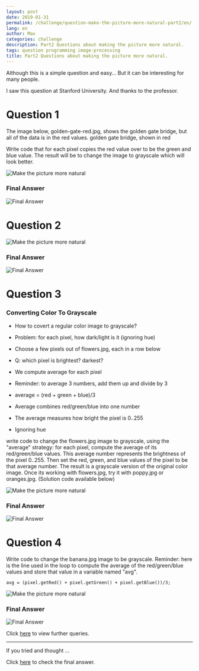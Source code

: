 ```yaml
---
layout: post
date: 2019-01-31
permalink: /challenge/question-make-the-picture-more-natural-part2/en/
lang: en
author: Max
categories: challenge
description: Part2 Questions about making the picture more natural.
tags: question programming image-processing
title: Part2 Questions about making the picture more natural.
---
```



Although this is a simple question and easy...
But it can be interesting for many people.

I saw this question at Stanford University.
And thanks to the professor.


# Question 1

The image below, golden-gate-red.jpg, shows the golden gate bridge, but all of the data is in the red values. 
golden gate bridge, shown in red

Write code that for each pixel copies the red value over to be the green and blue value. The result will be to change the image to grayscale which will look better.


![Make the picture more natural](https://basemax.github.io/assets/image/city3.jpg)


### Final Answer

![Final Answer](https://basemax.github.io/assets/image/city4.jpg)



# Question 2


![Make the picture more natural](https://basemax.github.io/assets/image/image3.jpg)


### Final Answer

![Final Answer](https://basemax.github.io/assets/image/image4.jpg)




# Question 3


### Converting Color To Grayscale

- How to covert a regular color image to grayscale?
- Problem: for each pixel, how dark/light is it (ignoring hue)
- Choose a few pixels out of flowers.jpg, each in a row below
- Q: which pixel is brightest? darkest?
- We compute average for each pixel
- Reminder: to average 3 numbers, add them up and divide by 3
- average = (red + green + blue)/3

- Average combines red/green/blue into one number
- The average measures how bright the pixel is 0..255
- Ignoring hue


write code to change the flowers.jpg image to grayscale, using the "average" strategy: for each pixel, compute the average of its red/green/blue values. This average number represents the brightness of the pixel 0..255. Then set the red, green, and blue values of the pixel to be that average number. The result is a grayscale version of the original color image. Once its working with flowers.jpg, try it with poppy.jpg or oranges.jpg. (Solution code available below)

![Make the picture more natural](https://basemax.github.io/assets/image/flower5.jpg)


### Final Answer

![Final Answer](https://basemax.github.io/assets/image/flower6.jpg)


# Question 4

Write code to change the banana.jpg image to be grayscale. Reminder: here is the line used in the loop to compute the average of the red/green/blue values and store that value in a variable named "avg".

```
avg = (pixel.getRed() + pixel.getGreen() + pixel.getBlue())/3;
```


![Make the picture more natural](https://basemax.github.io/assets/image/banana.jpg)


### Final Answer

![Final Answer](https://basemax.github.io/assets/image/banana2.jpg)




Click [here](https://basemax.github.io/2019/02/02/Part3-Question-Make-the-picture-more-natural.html) to view further queries.

-------------


If you tried and thought ...

Click [here](https://basemax.github.io/2019/01/31/Part2-Answer-Make-the-picture-more-natural.html) to check the final answer.
